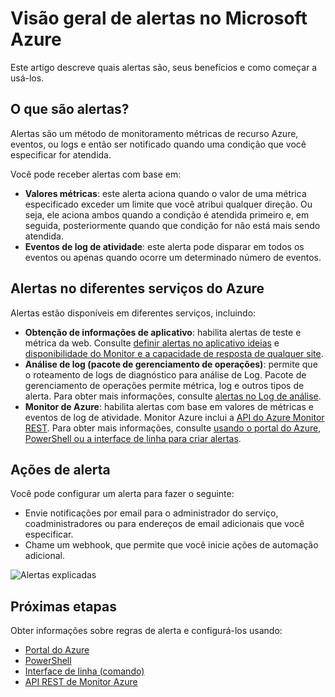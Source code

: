 <properties
    pageTitle="Visão geral de alertas no Microsoft Azure | Microsoft Azure"
    description="Alertas permitem que você monitorar métricas de recurso Azure, eventos ou logs e ser notificado quando uma condição que você especificar."
    authors="rboucher"
    manager="carolz"
    editor=""
    services="monitoring-and-diagnostics"
    documentationCenter="monitoring-and-diagnostics"/>

<tags
    ms.service="monitoring-and-diagnostics"
    ms.workload="na"
    ms.tgt_pltfrm="na"
    ms.devlang="na"
    ms.topic="article"
    ms.date="09/24/2016"
    ms.author="robb"/>

# <a name="overview-of-alerts-in-microsoft-azure"></a>Visão geral de alertas no Microsoft Azure


Este artigo descreve quais alertas são, seus benefícios e como começar a usá-los.  

## <a name="what-are-alerts"></a>O que são alertas?
Alertas são um método de monitoramento métricas de recurso Azure, eventos, ou logs e então ser notificado quando uma condição que você especificar for atendida.

Você pode receber alertas com base em:

- **Valores métricas**: este alerta aciona quando o valor de uma métrica especificado exceder um limite que você atribui qualquer direção. Ou seja, ele aciona ambos quando a condição é atendida primeiro e, em seguida, posteriormente quando que condição for não está mais sendo atendida.
- **Eventos de log de atividade**: este alerta pode disparar em todos os eventos ou apenas quando ocorre um determinado número de eventos.

## <a name="alerts-in-different-azure-services"></a>Alertas no diferentes serviços do Azure

Alertas estão disponíveis em diferentes serviços, incluindo:

- **Obtenção de informações de aplicativo**: habilita alertas de teste e métrica da web. Consulte [definir alertas no aplicativo ideias](../application-insights/app-insights-alerts.md) e [disponibilidade do Monitor e a capacidade de resposta de qualquer site](../application-insights/app-insights-monitor-web-app-availability.md).
- **Análise de log (pacote de gerenciamento de operações)**: permite que o roteamento de logs de diagnóstico para análise de Log. Pacote de gerenciamento de operações permite métrica, log e outros tipos de alerta. Para obter mais informações, consulte [alertas no Log de análise](../log-analytics/log-analytics-alerts.md).  
- **Monitor de Azure**: habilita alertas com base em valores de métricas e eventos de log de atividade. Monitor Azure inclui a [API do Azure Monitor REST](https://msdn.microsoft.com/library/dn931943.aspx).  Para obter mais informações, consulte [usando o portal do Azure, PowerShell ou a interface de linha para criar alertas](insights-alerts-portal.md).

## <a name="alert-actions"></a>Ações de alerta
Você pode configurar um alerta para fazer o seguinte:

- Envie notificações por email para o administrador do serviço, coadministradores ou para endereços de email adicionais que você especificar.
- Chame um webhook, que permite que você inicie ações de automação adicional.

 ![Alertas explicadas](./media/monitoring-overview-alerts/AlertsOverviewResource3.png)


## <a name="next-steps"></a>Próximas etapas

Obter informações sobre regras de alerta e configurá-los usando:

- [Portal do Azure](insights-alerts-portal.md)
- [PowerShell](insights-alerts-powershell.md)
- [Interface de linha (comando)](insights-alerts-command-line-interface.md)
- [API REST de Monitor Azure](https://msdn.microsoft.com/library/azure/dn931945.aspx)
